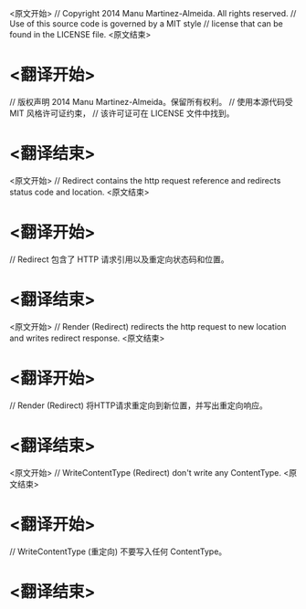 
<原文开始>
// Copyright 2014 Manu Martinez-Almeida. All rights reserved.
// Use of this source code is governed by a MIT style
// license that can be found in the LICENSE file.
<原文结束>

# <翻译开始>
// 版权声明 2014 Manu Martinez-Almeida。保留所有权利。
// 使用本源代码受 MIT 风格许可证约束，
// 该许可证可在 LICENSE 文件中找到。
# <翻译结束>


<原文开始>
// Redirect contains the http request reference and redirects status code and location.
<原文结束>

# <翻译开始>
// Redirect 包含了 HTTP 请求引用以及重定向状态码和位置。
# <翻译结束>


<原文开始>
// Render (Redirect) redirects the http request to new location and writes redirect response.
<原文结束>

# <翻译开始>
// Render (Redirect) 将HTTP请求重定向到新位置，并写出重定向响应。
# <翻译结束>


<原文开始>
// WriteContentType (Redirect) don't write any ContentType.
<原文结束>

# <翻译开始>
// WriteContentType (重定向) 不要写入任何 ContentType。
# <翻译结束>

